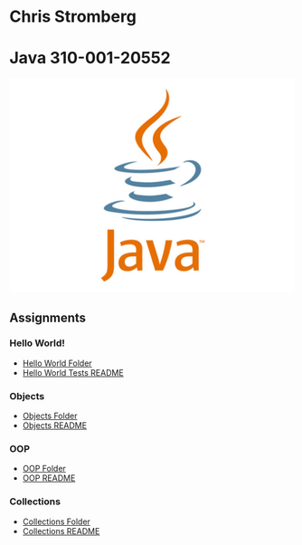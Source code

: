 # Chris Stromberg
# Java 310-001-20552
<p align="center">
<img src="main.jpg"><br/>
</p>

## Assignments

### Hello World!
-   [Hello World Folder](HelloWorld)
-   [Hello World Tests README](HelloWorld/README.md)

### Objects
-   [Objects Folder](Objects)
-   [Objects README](Objects/README.md)

### OOP
- [OOP Folder](OOP)
- [OOP README](OOP/README.md)

### Collections
-   [Collections Folder](Collections)
-   [Collections README](Collections/README.md)
